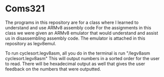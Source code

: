# Coms321
The programs in this repository are for a class where I learned to understand and use ARMv8 assembly code
For the assignments in this class we were given an ARMv8 emulator that would understand and assist us in disassembling assembly code.
The emulator is attached in this repository as legv8emul.

To run cyclesort.legv8asm, all you do in the terminal is run "/legv8asm cyclesort.legv8asm" This will output numbers in a sorted order for the user to read.
There will be hexadecimal output as well that gives the user feedback on the numbers that were outputted.
